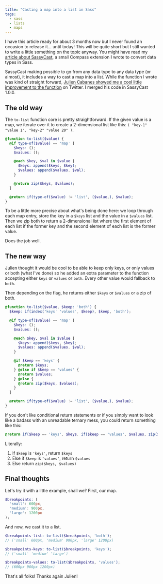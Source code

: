 ```yaml
---
title: "Casting a map into a list in Sass"
tags:
  - sass
  - lists
  - maps
---
```


I have this article ready for about 3 months now but I never found an occasion to release it... until today! This will be quite short but I still wanted to write a little something on the topic anyway. You might have read my [article about SassyCast](http://hugogiraudel.com/2014/01/27/casting-types-in-sass/), a small Compass extension I wrote to convert data types in Sass.

SassyCast making possible to go from any data type to any data type (or almost), it includes a way to cast a map into a list. While the function I wrote was kind of straight forward, [Julien Cabanes showed me a cool little improvement to the function](https://twitter.com/JulienCabanes/status/427920448899538944) on Twitter. I merged his code in SassyCast 1.0.0.

## The old way

The `to-list` function core is pretty straightforward. If the given value is a map, we iterate over it to create a 2-dimensional list like this: `( "key-1" "value 1", "key-2" "value 20" )`.

```scss
@function to-list($value) {
  @if type-of($value) == 'map' {
    $keys: ();
    $values: ();

    @each $key, $val in $value {
      $keys: append($keys, $key);
      $values: append($values, $val);
    }

    @return zip($keys, $values);
  }

  @return if(type-of($value) != 'list', ($value,), $value);
}
```

To be a little more precise about what's being done here: we loop through each map entry, store the key in a `$keys` list and the value in a `$values` list. Then we [zip](http://sass-lang.com/documentation/Sass/Script/Functions.html#zip-instance_method) both to return a 2-dimensional list where the first element of each list if the former key and the second element of each list is the former value.

Does the job well.

## The new way

Julien thought it would be cool to be able to keep only keys, or only values or both (what I've done) so he added an extra parameter to the function accepting either `keys` or `values` or `both`. Every other value would fallback to `both`.

Then depending on the flag, he returns either `$keys` or `$values` or a zip of both.

```scss
@function to-list($value, $keep: 'both') {
  $keep: if(index('keys' 'values', $keep), $keep, 'both');

  @if type-of($value) == 'map' {
    $keys: ();
    $values: ();

    @each $key, $val in $value {
      $keys: append($keys, $key);
      $values: append($values, $val);
    }

    @if $keep == 'keys' {
      @return $keys;
    } @else if $keep == 'values' {
      @return $values;
    } @else {
      @return zip($keys, $values);
    }
  }

  @return if(type-of($value) != 'list', ($value,), $value);
}
```

If you don't like conditional return statements or if you simply want to look like a badass with an unreadable ternary mess, you could return something like this:

```scss
@return if($keep == 'keys', $keys, if($keep == 'values', $values, zip($keys, $values)));
```

Literally:

1. If `$keep` is `'keys'`, return `$keys`
2. Else if `$keep` is `'values'`, return `$values`
3. Else return `zip($keys, $values)`

## Final thoughts

Let's try it with a little example, shall we? First, our map.

```scss
$breakpoints: (
  'small': 600px,
  'medium': 900px,
  'large': 1200px
);
```

And now, we cast it to a list.

```scss
$breakpoints-list: to-list($breakpoints, 'both');
// ('small' 600px, 'medium' 900px, 'large' 1200px)

$breakpoints-keys: to-list($breakpoints, 'keys');
// ('small' 'medium' 'large')

$breakpoints-values: to-list($breakpoints, 'values');
// (600px 900px 1200px)
```

That's all folks! Thanks again Julien!
